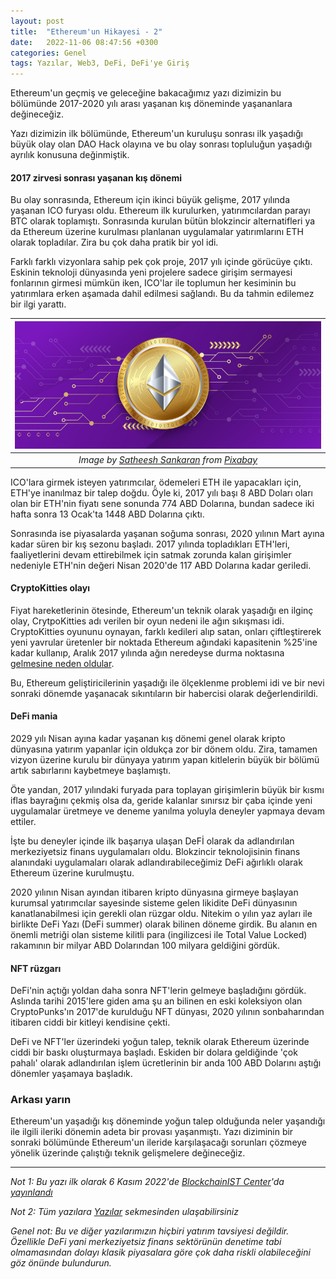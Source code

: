 ```yaml
---
layout: post
title:  "Ethereum'un Hikayesi - 2"
date:   2022-11-06 08:47:56 +0300
categories: Genel
tags: Yazılar, Web3, DeFi, DeFi'ye Giriş
---
```


Ethereum'un geçmiş ve geleceğine bakacağımız yazı dizimizin bu bölümünde 2017-2020 yılı arası yaşanan kış döneminde yaşananlara değineceğiz. 

Yazı dizimizin ilk bölümünde, Ethereum'un kuruluşu sonrası ilk yaşadığı büyük olay olan DAO Hack olayına ve bu olay sonrası topluluğun yaşadığı ayrılık konusuna değinmiştik. 

#### 2017 zirvesi sonrası yaşanan kış dönemi

Bu olay sonrasında, Ethereum için ikinci büyük gelişme, 2017 yılında yaşanan ICO furyası oldu. Ethereum ilk kurulurken, yatırımcılardan parayı BTC olarak toplamıştı. Sonrasında kurulan bütün blokzincir alternatifleri ya da Ethereum üzerine kurulması planlanan uygulamalar yatırımlarını ETH olarak topladılar. Zira bu çok daha pratik bir yol idi. 

Farklı farklı vizyonlara sahip pek çok proje, 2017 yılı içinde görücüye çıktı. Eskinin teknoloji dünyasında yeni projelere sadece girişim sermayesi fonlarının girmesi mümkün iken, ICO'lar ile toplumun her kesiminin bu yatırımlara erken aşamada dahil edilmesi sağlandı. Bu da tahmin edilemez bir ilgi yarattı. 

| ![ethereum_2](/assets/ethereum-6928106_800.jpg)|
|:--:| 
| *Image by [Satheesh Sankaran](https://pixabay.com/users/satheeshsankaran-11196627/) from [Pixabay](https://pixabay.com/)*|

ICO'lara girmek isteyen yatırımcılar, ödemeleri ETH ile yapacakları için, ETH'ye inanılmaz bir talep doğdu. Öyle ki, 2017 yılı başı 8 ABD Doları oları olan bir ETH'nin fiyatı sene sonunda 774 ABD Dolarına, bundan sadece iki hafta sonra 13 Ocak'ta 1448 ABD Dolarına çıktı. 

Sonrasında ise piyasalarda yaşanan soğuma sonrası, 2020 yılının Mart ayına kadar süren bir kış sezonu başladı. 2017 yılında topladıkları ETH'leri, faaliyetlerini devam ettirebilmek için satmak zorunda kalan girişimler nedeniyle ETH'nin değeri Nisan 2020'de 117 ABD Dolarına kadar geriledi. 

#### CryptoKitties olayı

Fiyat hareketlerinin ötesinde, Ethereum'un teknik olarak yaşadığı en ilginç olay, CrytpoKitties adı verilen bir oyun nedeni ile ağın sıkışması idi. CryptoKitties oyununu oynayan, farklı kedileri alıp satan, onları çiftleştirerek yeni yavrular üretenler bir noktada Ethereum ağındaki kapasitenin %25'ine kadar kullanıp, Aralık 2017 yılında ağın neredeyse durma noktasına [gelmesine neden oldular](https://www.bbc.com/news/technology-42237162). 

Bu, Ethereum geliştiricilerinin yaşadığı ile ölçeklenme problemi idi ve bir nevi sonraki dönemde yaşanacak sıkıntıların bir habercisi olarak değerlendirildi. 

#### DeFi mania

2029 yılı Nisan ayına kadar yaşanan kış dönemi genel olarak kripto dünyasına yatırım yapanlar için oldukça zor bir dönem oldu. Zira, tamamen vizyon üzerine kurulu bir dünyaya yatırım yapan kitlelerin büyük bir bölümü artık sabırlarını kaybetmeye başlamıştı. 

Öte yandan, 2017 yılındaki furyada para toplayan girişimlerin büyük bir kısmı iflas bayrağını çekmiş olsa da, geride kalanlar sınırsız bir çaba içinde yeni uygulamalar üretmeye ve deneme yanılma yoluyla deneyler yapmaya devam ettiler. 

İşte bu deneyler içinde ilk başarıya ulaşan DeFİ olarak da adlandırılan merkeziyetsiz finans uygulamaları oldu. Blokzincir teknolojisinin finans alanındaki uygulamaları olarak adlandırabileceğimiz DeFi ağırlıklı olarak Ethereum üzerine kurulmuştu. 

2020 yılının Nisan ayından itibaren kripto dünyasına girmeye başlayan kurumsal yatırımcılar sayesinde sisteme gelen likidite DeFi dünyasının kanatlanabilmesi için gerekli olan rüzgar oldu. Nitekim o yılın yaz ayları ile birlikte DeFi Yazı (DeFi summer) olarak bilinen döneme girdik. Bu alanın en önemli metriği olan sisteme kilitli para (ingilizcesi ile Total Value Locked) rakamının bir milyar ABD Dolarından 100 milyara geldiğini gördük. 

#### NFT rüzgarı

DeFi'nin açtığı yoldan daha sonra NFT'lerin gelmeye başladığını gördük. Aslında tarihi 2015'lere giden ama şu an bilinen en eski koleksiyon olan CryptoPunks'ın 2017'de kurulduğu NFT dünyası, 2020 yılının sonbaharından itibaren ciddi bir kitleyi kendisine çekti. 

DeFi ve NFT'ler üzerindeki yoğun talep, teknik olarak Ethereum üzerinde ciddi bir baskı oluşturmaya başladı. Eskiden bir dolara geldiğinde 'çok pahalı' olarak adlandırılan işlem ücretlerinin bir anda 100 ABD Dolarını aştığı dönemler yaşamaya başladık. 

### Arkası yarın

Ethereum'un yaşadığı kış döneminde yoğun talep olduğunda neler yaşandığı ile ilgili ileriki dönemin adeta bir provası yaşanmıştı. Yazı diziminin bir sonraki bölümünde Ethereum'un ileride karşılaşacağı sorunları çözmeye yönelik üzerinde çalıştığı teknik gelişmelere değineceğiz. 

---

*Not 1: Bu yazı ilk olarak 6 Kasım 2022'de [BlockchainIST Center](https://medium.com/blockchainist-center)'da [yayınlandı]()*

*Not 2: Tüm yazılara [Yazılar](/articles/) sekmesinden ulaşabilirsiniz*

*Genel not: Bu ve diğer yazılarımızın hiçbiri yatırım tavsiyesi değildir. Özellikle DeFi yani merkeziyetsiz finans sektörünün denetime tabi olmamasından dolayı klasik piyasalara göre çok daha riskli olabileceğini göz önünde bulundurun.* 
